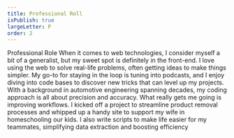 ```yaml
---
title: Professional Roll
isPublish: true
largeLetter: P
order: 2
---
```


Professional Role When it comes to web technologies, I consider myself a bit of a generalist, but my sweet spot is definitely in the front-end. I love using the web to solve real-life problems, often getting ideas to make things simpler. My go-to for staying in the loop is tuning into podcasts, and I enjoy diving into code bases to discover new tricks that can level up my projects. With a background in automotive engineering spanning decades, my coding approach is all about precision and accuracy. What really gets me going is improving workflows. I kicked off a project to streamline product removal processes and whipped up a handy site to support my wife in homeschooling our kids. I also write scripts to make life easier for my teammates, simplifying data extraction and boosting efficiency
